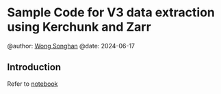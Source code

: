 # Sample Code for V3 data extraction using Kerchunk and Zarr

@author: [Wong Songhan](songhan89@gmail.com)
@date: 2024-06-17

## Introduction

Refer to [notebook](v3_data_catalog.ipynb)